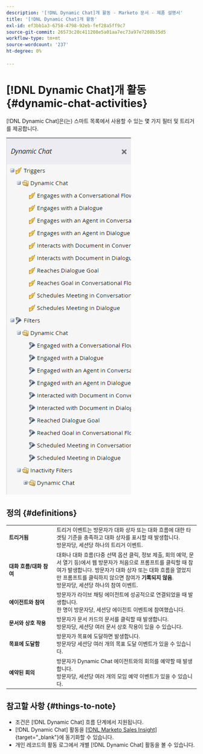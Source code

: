 ```yaml
---
description: '[!DNL Dynamic Chat]개 활동 - Marketo 문서 - 제품 설명서'
title: '[!DNL Dynamic Chat]개 활동'
exl-id: ef3bb1a3-6758-4798-92eb-fef28a5ff9c7
source-git-commit: 26573c20c411208e5a01aa7ec73a97e7208b35d5
workflow-type: tm+mt
source-wordcount: '237'
ht-degree: 0%

---
```


# [!DNL Dynamic Chat]개 활동 {#dynamic-chat-activities}

[!DNL Dynamic Chat]은(는) 스마트 목록에서 사용할 수 있는 몇 가지 필터 및 트리거를 제공합니다.

![](assets/dynamic-chat-activities-1.png)

## 정의 {#definitions}

<table>
<thead>
<tbody>
  <tr>
    <td style="width:25%"><b>트리거됨</b></td>
    <td>트리거 이벤트는 방문자가 대화 상자 또는 대화 흐름에 대한 타겟팅 기준을 충족하고 대화 상자를 표시할 때 발생합니다.
    <br>방문자당, 세션당 하나의 트리거 이벤트.</td>
  </tr>
  <tr>
    <td style="width:25%"><b>대화 흐름/대화 참여</b></td>
    <td>대화나 대화 흐름(다중 선택 옵션 클릭, 정보 제출, 회의 예약, 문서 열기 등)에서 웹 방문자가 처음으로 프롬프트를 클릭할 때 참여가 발생합니다. 방문자가 대화 상자 또는 대화 흐름을 열었지만 프롬프트를 클릭하지 않으면 참여가 <b>기록되지 않음</b>.
    <br>방문자당, 세션당 하나의 참여 이벤트.</td>
  </tr>
   <tr>
    <td style="width:25%"><b>에이전트와 참여</b></td>
    <td>방문자가 라이브 채팅 에이전트에 성공적으로 연결되었을 때 발생합니다.
    <br>한 명이 방문자당, 세션당 에이전트 이벤트에 참여했습니다.</td>
  </tr>
  <tr>
    <td style="width:25%"><b>문서와 상호 작용</b></td>
    <td>방문자가 문서 카드의 문서를 클릭할 때 발생합니다.
    <br>방문자당, 세션당 여러 문서 상호 작용이 있을 수 있습니다.</td>
  </tr>
  <tr>
    <td style="width:25%"><b>목표에 도달함</b></td>
    <td>방문자가 목표에 도달하면 발생합니다. <br>방문자당 세션당 여러 개의 목표 도달 이벤트가 있을 수 있습니다.</td>
  </tr>
  <tr>
    <td style="width:25%"><b>예약된 회의</b></td>
    <td>방문자가 Dynamic Chat 에이전트와의 회의를 예약할 때 발생합니다.
    <br>방문자당, 세션당 여러 개의 모임 예약 이벤트가 있을 수 있습니다.</td>
  </tr>
</tbody>
</table>

## 참고할 사항 {#things-to-note}

* 조건은 [!DNL Dynamic Chat] 흐름 단계에서 지원됩니다.
* [!DNL Dynamic Chat] 활동을 [[!DNL Marketo Sales Insight]](/help/marketo/product-docs/marketo-sales-insight/msi-for-salesforce/features/dynamic-chat-integration.md){target="_blank"}에 동기화할 수 있습니다.
* 개인 레코드의 활동 로그에서 개별 [!DNL Dynamic Chat] 활동을 볼 수 있습니다.
